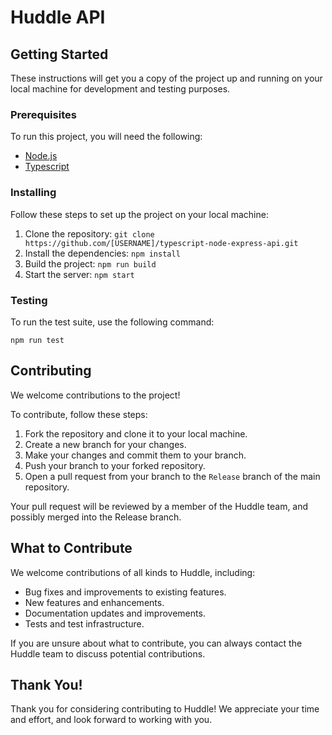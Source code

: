 # Huddle API

## Getting Started

These instructions will get you a copy of the project up and running on your local machine for development and testing purposes.

### Prerequisites

To run this project, you will need the following:

- [Node.js](https://nodejs.org/en/)
- [Typescript](https://www.typescriptlang.org/)

### Installing

Follow these steps to set up the project on your local machine:

1. Clone the repository: `git clone https://github.com/[USERNAME]/typescript-node-express-api.git`
2. Install the dependencies: `npm install`
3. Build the project: `npm run build`
4. Start the server: `npm start`

### Testing

To run the test suite, use the following command:

```
npm run test
```

## Contributing

We welcome contributions to the project!

To contribute, follow these steps:

1. Fork the repository and clone it to your local machine.
2. Create a new branch for your changes.
3. Make your changes and commit them to your branch.
4. Push your branch to your forked repository.
5. Open a pull request from your branch to the `Release` branch of the main repository.

Your pull request will be reviewed by a member of the Huddle team, and possibly merged into the Release branch.

## What to Contribute

We welcome contributions of all kinds to Huddle, including:

- Bug fixes and improvements to existing features.
- New features and enhancements.
- Documentation updates and improvements.
- Tests and test infrastructure.

If you are unsure about what to contribute, you can always contact the Huddle team to discuss potential contributions.

## Thank You!

Thank you for considering contributing to Huddle! We appreciate your time and effort, and look forward to working with you.
